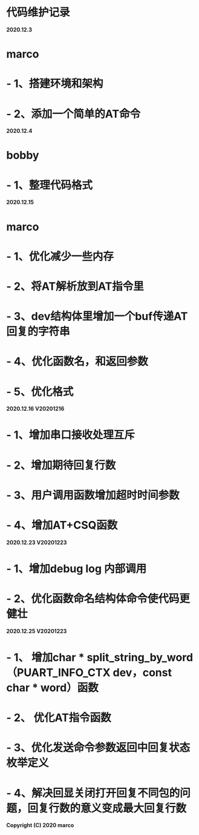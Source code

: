 # 代码维护记录

**2020.12.3**
# marco
# - 1、搭建环境和架构
# - 2、添加一个简单的AT命令

**2020.12.4**
# bobby
# - 1、整理代码格式

**2020.12.15**
# marco
# - 1、优化减少一些内存
# - 2、将AT解析放到AT指令里
# - 3、dev结构体里增加一个buf传递AT回复的字符串
# - 4、优化函数名，和返回参数
# - 5、优化格式

**2020.12.16 V20201216**
# - 1、增加串口接收处理互斥
# - 2、增加期待回复行数
# - 3、用户调用函数增加超时时间参数
# - 4、增加AT+CSQ函数

**2020.12.23 V20201223**
# - 1、增加debug log 内部调用
# - 2、优化函数命名结构体命令使代码更健壮 

**2020.12.25 V20201223**
# - 1、 增加char * split_string_by_word（PUART_INFO_CTX dev，const char * word）函数
# - 2、 优化AT指令函数
# - 3、优化发送命令参数返回中回复状态枚举定义
# - 4、解决回显关闭打开回复不同包的问题，回复行数的意义变成最大回复行数


**Copyright (C) 2020 marco**

